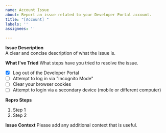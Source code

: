 ```yaml
---
name: Account Issue
about: Report an issue related to your Developer Portal account.
title: "[Account] "
labels: ''
assignees: ''

---
```


**Issue Description**  
A clear and concise description of what the issue is.

**What I've Tried**
What steps have you tried to resolve the issue.

- [x] Log out of the Developer Portal
- [ ] Attempt to log in via "Incognito Mode"
- [ ] Clear your browser cookies
- [ ] Attempt to login via a secondary device (mobile or different computer)

**Repro Steps**
<!-- Step by step, what do you need to do to cause the bug? Note that GitHub will automagically number each step if you prefix the line with "1. " -->
1. Step 1
1. Step 2

**Issue Context**
Please add any additional context that is useful.
